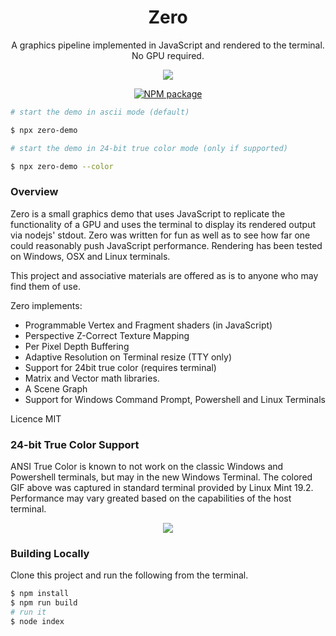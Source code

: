 <div align='center'>

<h1>Zero</h1>

<p>A graphics pipeline implemented in JavaScript and rendered to the terminal. No GPU 
required.</p>

<img src='https://github.com/sinclairzx81/zero/raw/master/terminal.gif'></img>

[![NPM package](https://badge.fury.io/js/zero-demo.svg)](https://www.npmjs.com/package/zero-demo)

</div>


```bash
# start the demo in ascii mode (default)

$ npx zero-demo

# start the demo in 24-bit true color mode (only if supported)

$ npx zero-demo --color
```

### Overview

Zero is a small graphics demo that uses JavaScript to replicate the functionality of a GPU and uses the terminal to display its rendered output via nodejs' stdout. Zero was written for fun as well as to see how far one could reasonably push JavaScript performance. Rendering has been tested on Windows, OSX and Linux terminals.

This project and associative materials are offered as is to anyone who may find them of use.

Zero implements:
- Programmable Vertex and Fragment shaders (in JavaScript)
- Perspective Z-Correct Texture Mapping
- Per Pixel Depth Buffering
- Adaptive Resolution on Terminal resize (TTY only)
- Support for 24bit true color (requires terminal)
- Matrix and Vector math libraries.
- A Scene Graph
- Support for Windows Command Prompt, Powershell and Linux Terminals

Licence MIT

### 24-bit True Color Support

ANSI True Color is known to not work on the classic Windows and Powershell terminals, but may in the new Windows Terminal. The colored GIF above was captured in standard terminal provided by Linux Mint 19.2. Performance may vary greated based on the capabilities of the host terminal.

<div align='center'>
<img src='terminal-color.gif'></img>
</div>

### Building Locally

Clone this project and run the following from the terminal.

```bash
$ npm install
$ npm run build
# run it
$ node index
```



